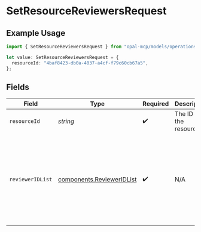 # SetResourceReviewersRequest

## Example Usage

```typescript
import { SetResourceReviewersRequest } from "opal-mcp/models/operations";

let value: SetResourceReviewersRequest = {
  resourceId: "4baf8423-db0a-4037-a4cf-f79c60cb67a5",
};
```

## Fields

| Field                                                                                                   | Type                                                                                                    | Required                                                                                                | Description                                                                                             | Example                                                                                                 |
| ------------------------------------------------------------------------------------------------------- | ------------------------------------------------------------------------------------------------------- | ------------------------------------------------------------------------------------------------------- | ------------------------------------------------------------------------------------------------------- | ------------------------------------------------------------------------------------------------------- |
| `resourceId`                                                                                            | *string*                                                                                                | :heavy_check_mark:                                                                                      | The ID of the resource.                                                                                 | 4baf8423-db0a-4037-a4cf-f79c60cb67a5                                                                    |
| `reviewerIDList`                                                                                        | [components.ReviewerIDList](../../models/components/revieweridlist.md)                                  | :heavy_check_mark:                                                                                      | N/A                                                                                                     | {<br/>"reviewer_ids": [<br/>"7870617d-e72a-47f5-a84c-693817ab4567",<br/>"1520617d-e72a-47f5-a84c-693817ab48ad2"<br/>]<br/>} |